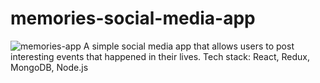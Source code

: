 # memories-social-media-app
![memories-app](https://github.com/prachi-webWizard/memories-social-media-app/assets/134128394/d5a9746a-d791-4b41-ac54-103340d53ec8)
A simple social media app that allows users to post interesting events that happened in their lives. 
Tech stack: React, Redux, MongoDB, Node.js
